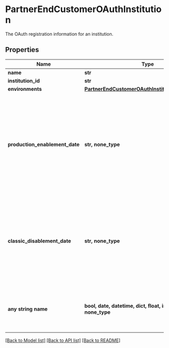 # PartnerEndCustomerOAuthInstitution

The OAuth registration information for an institution.

## Properties
Name | Type | Description | Notes
------------ | ------------- | ------------- | -------------
**name** | **str** |  | [optional] 
**institution_id** | **str** |  | [optional] 
**environments** | [**PartnerEndCustomerOAuthInstitutionEnvironments**](PartnerEndCustomerOAuthInstitutionEnvironments.md) |  | [optional] 
**production_enablement_date** | **str, none_type** | The date on which the end customer&#39;s application was approved by the institution, or an empty string if their application has not yet been approved. | [optional] 
**classic_disablement_date** | **str, none_type** | The date on which non-OAuth Item adds will no longer be supported for this institution, or an empty string if no such date has been set by the institution. | [optional] 
**any string name** | **bool, date, datetime, dict, float, int, list, str, none_type** | any string name can be used but the value must be the correct type | [optional]

[[Back to Model list]](../README.md#documentation-for-models) [[Back to API list]](../README.md#documentation-for-api-endpoints) [[Back to README]](../README.md)


